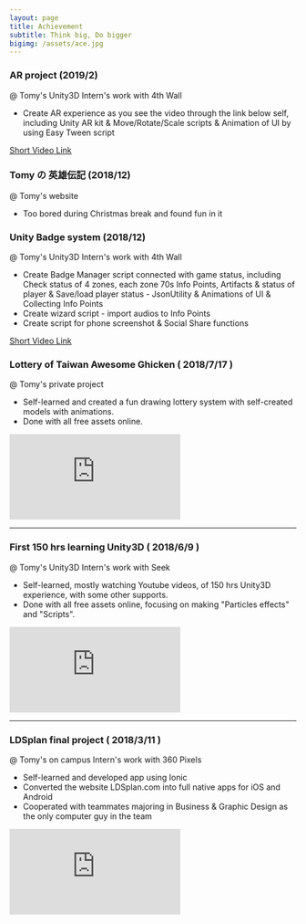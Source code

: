 ```yaml
---
layout: page
title: Achievement
subtitle: Think big, Do bigger
bigimg: /assets/ace.jpg
---
```

### AR project (2019/2)
@ Tomy's Unity3D Intern's work with 4th Wall

* Create AR experience as you see the video through the link below self, including
    Unity AR kit
    & Move/Rotate/Scale scripts
    & Animation of UI by using Easy Tween script


[Short Video Link](https://drive.google.com/open?id=1eQr7BJ5cDhUgFfOLlQrFi3HxkGwu5234)

###  Tomy の 英雄伝記 (2018/12)
@ Tomy's website

* Too bored during Christmas break and found fun in it

### Unity Badge system (2018/12)
@ Tomy's Unity3D Intern's work with 4th Wall

* Create Badge Manager script connected with game status, including
    Check status of 4 zones, each zone 70s Info Points, Artifacts & status of player
    & Save/load player status - JsonUtility
    & Animations of UI 
    & Collecting Info Points
* Create wizard script - import audios to Info Points
* Create script for phone screenshot & Social Share functions

[Short Video Link](https://drive.google.com/file/d/109ja23VDCSYTBcyralI2qqf0NPAU6FSA/view?usp=sharing)

### Lottery of Taiwan Awesome Ghicken ( 2018/7/17 )
@ Tomy's private project
* Self-learned and created a fun drawing lottery system with self-created models with animations.
* Done with all free assets online.

<div class="embed-video" >
    <iframe src="https://www.youtube.com/embed/tNLMIAsVAcA" frameborder="0" allow="accelerometer; autoplay; encrypted-media; gyroscope; picture-in-picture" allowfullscreen></iframe>
</div>

---

### First 150 hrs learning Unity3D ( 2018/6/9 )
@ Tomy's Unity3D Intern's work with Seek
* Self-learned, mostly watching Youtube videos, of 150 hrs Unity3D experience, with some other supports.
* Done with all free assets online, focusing on making "Particles effects" and "Scripts".

<div class="embed-video" >
    <iframe src="https://www.youtube.com/embed/DlBzjrzaRIM" frameborder="0" allow="accelerometer; autoplay; encrypted-media; gyroscope; picture-in-picture" allowfullscreen></iframe>
</div>

---

### LDSplan final project ( 2018/3/11 )
@ Tomy's on campus Intern's work with 360 Pixels
* Self-learned and developed app using Ionic 
* Converted the website LDSplan.com into full native apps for iOS and Android
* Cooperated with teammates majoring in Business & Graphic Design as the only computer guy in the team

<div class="embed-video" >
    <iframe src="https://www.youtube.com/embed/MR3ZPpsMC90" frameborder="0" allow="accelerometer; autoplay; encrypted-media; gyroscope; picture-in-picture" allowfullscreen></iframe>
</div>

